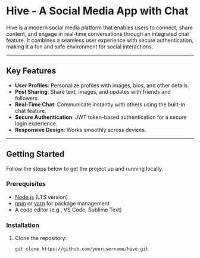 # **Hive - A Social Media App with Chat**

Hive is a modern social media platform that enables users to connect, share content, and engage in real-time conversations through an integrated chat feature. It combines a seamless user experience with secure authentication, making it a fun and safe environment for social interactions.

---

## **Key Features**

- **User Profiles**: Personalize profiles with images, bios, and other details.
- **Post Sharing**: Share text, images, and updates with friends and followers.
- **Real-Time Chat**: Communicate instantly with others using the built-in chat feature.
- **Secure Authentication**: JWT token-based authentication for a secure login experience.
- **Responsive Design**: Works smoothly across devices.

---

## **Getting Started**

Follow the steps below to get the project up and running locally.

### **Prerequisites**

- [Node.js](https://nodejs.org/en/) (LTS version)
- [npm](https://www.npmjs.com/) or [yarn](https://yarnpkg.com/) for package management
- A code editor (e.g., VS Code, Sublime Text)

### **Installation**

1. Clone the repository:
   ```bash
   git clone https://github.com/yourusername/hive.git
